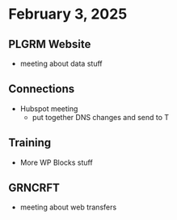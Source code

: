 # February 3, 2025

## PLGRM Website
- meeting about data stuff

## Connections
- Hubspot meeting
	- put together DNS changes and send to T

## Training
- More WP Blocks stuff

## GRNCRFT
- meeting about web transfers
